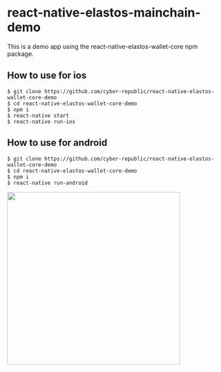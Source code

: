 # react-native-elastos-mainchain-demo

This is a demo app using the react-native-elastos-wallet-core npm package.

## How to use for ios

```
$ git clone https://github.com/cyber-republic/react-native-elastos-wallet-core-demo
$ cd react-native-elastos-wallet-core-demo
$ npm i
$ react-native start
$ react-native run-ios
```

## How to use for android

```
$ git clone https://github.com/cyber-republic/react-native-elastos-wallet-core-demo
$ cd react-native-elastos-wallet-core-demo
$ npm i
$ react-native run-android
```

<img src="https://ademcan.net/images/ElaWalletGenerateMnemonic.png" width="400">
